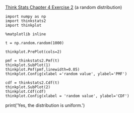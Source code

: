 [Think Stats Chapter 4 Exercise 2](http://greenteapress.com/thinkstats2/html/thinkstats2005.html#toc41) (a random distribution)

>> 
```
import numpy as np
import thinkstats2
import thinkplot

%matplotlib inline

t = np.random.random(1000)

thinkplot.PrePlot(cols=2)

pmf = thinkstats2.Pmf(t)
thinkplot.SubPlot(1)
thinkplot.Pmf(pmf,linewidth=0.05)
thinkplot.Config(xlabel ='random value', ylabel='PMF')

cdf = thinkstats2.Cdf(t)
thinkplot.SubPlot(2)
thinkplot.Cdf(cdf)
thinkplot.Config(xlabel = 'random value', ylabel='CDF')
```
print('Yes, the distribution is uniform.')
